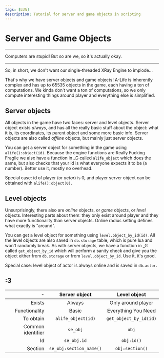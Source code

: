 ```yaml
---
tags: [LUA]
description: Tutorial for server and game objects in scripting
---
```


# Server and Game Objects

___

Computers are stupid! But so are we, so it's actually okay.

___

So, in short, we don't want our single-threaded XRay Engine to implode...

That's why we have server objects and game objects! A-Life is inherently complex and has up to 65535 objects in the game, each having a ton of computations. We kinda don't want a ton of computations, so we only compute interesting things around player and everything else is simplified.

## Server objects

All objects in the game have two faces: server and level objects. Server object exists *always*, and has all the really basic stuff about the object: what it is, its coordinates, its parent object and some more basic info. Server objects are also called *offline* objects, but mainly just server objects.

You can get a server object for something in the game using `alife():object(id)`. Because the engine functions are Really Fucking Fragile we also have a function in _G called `alife_object` which does the same, but also checks that your id is what everyone expects it to be (a number). Better use it, mostly no overhead.

Special case: id of player (or *actor*) is 0, and player server object can be obtained with `alife():object(0)`.

## Level objects

Unsurprisingly, there also are *online* objects, or *game* objects, or *level* objects. Interesting parts about them: they only exist around player and they have more functionality than server objects. Online radius setting defines what exactly is "around".  

You can get a level object for something using `level.object_by_id(id)`. All the level objects are also saved in `db.storage` table, which is pure lua and won't randomly break. As with server objects, we have a function in _G called `get_object_by_id` which will perform a sanity check and give you the object either from `db.storage` or from `level.object_by_id`. Use it, it's good.

Special case: level object of actor is always online and is saved in `db.actor`.

## :3

| - | Server object | Level object |
|--:|:---------:|:----:|
| Exists | Always | Only around player |
| Functionality | Basic | Everything You Need |
| To obtain | `alife_object(id)` | `get_object_by_id(id)` |
| Common identifier | `se_obj` | `obj` |
| Id | `se_obj.id` | `obj:id()` |
| Section | `se_obj:section_name()` | `obj:section()` |
